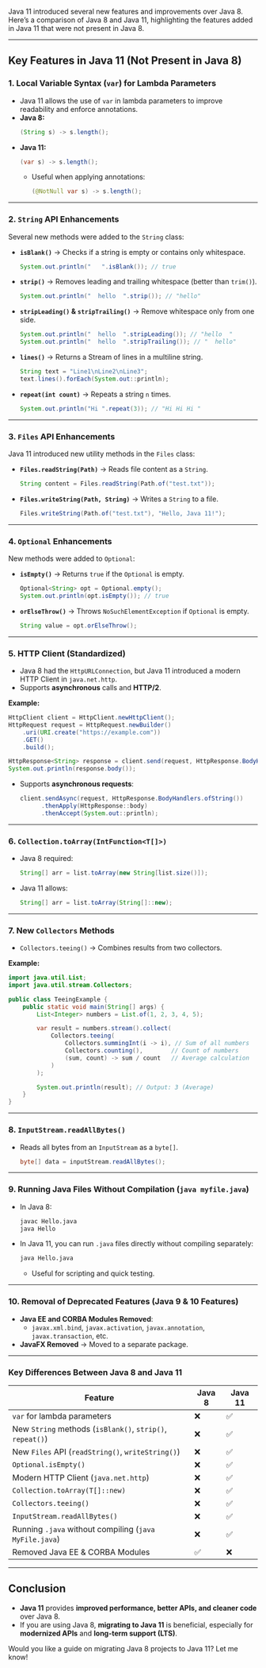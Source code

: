 Java 11 introduced several new features and improvements over Java 8. Here’s a comparison of Java 8 and Java 11, highlighting the features added in Java 11 that were not present in Java 8.

---

## **Key Features in Java 11 (Not Present in Java 8)**

### **1. Local Variable Syntax (`var`) for Lambda Parameters**  
- Java 11 allows the use of `var` in lambda parameters to improve readability and enforce annotations.
- **Java 8:**
  ```java
  (String s) -> s.length();
  ```
- **Java 11:**
  ```java
  (var s) -> s.length();
  ```
  - Useful when applying annotations:
    ```java
    (@NotNull var s) -> s.length();
    ```

---

### **2. `String` API Enhancements**
Several new methods were added to the `String` class:

- **`isBlank()`** → Checks if a string is empty or contains only whitespace.
  ```java
  System.out.println("   ".isBlank()); // true
  ```

- **`strip()`** → Removes leading and trailing whitespace (better than `trim()`).
  ```java
  System.out.println("  hello  ".strip()); // "hello"
  ```

- **`stripLeading()` & `stripTrailing()`** → Remove whitespace only from one side.
  ```java
  System.out.println("  hello  ".stripLeading()); // "hello  "
  System.out.println("  hello  ".stripTrailing()); // "  hello"
  ```

- **`lines()`** → Returns a Stream of lines in a multiline string.
  ```java
  String text = "Line1\nLine2\nLine3";
  text.lines().forEach(System.out::println);
  ```

- **`repeat(int count)`** → Repeats a string `n` times.
  ```java
  System.out.println("Hi ".repeat(3)); // "Hi Hi Hi "
  ```

---

### **3. `Files` API Enhancements**
Java 11 introduced new utility methods in the `Files` class:

- **`Files.readString(Path)`** → Reads file content as a `String`.
  ```java
  String content = Files.readString(Path.of("test.txt"));
  ```

- **`Files.writeString(Path, String)`** → Writes a `String` to a file.
  ```java
  Files.writeString(Path.of("test.txt"), "Hello, Java 11!");
  ```

---

### **4. `Optional` Enhancements**
New methods were added to `Optional`:

- **`isEmpty()`** → Returns `true` if the `Optional` is empty.
  ```java
  Optional<String> opt = Optional.empty();
  System.out.println(opt.isEmpty()); // true
  ```

- **`orElseThrow()`** → Throws `NoSuchElementException` if `Optional` is empty.
  ```java
  String value = opt.orElseThrow();
  ```

---

### **5. HTTP Client (Standardized)**
- Java 8 had the `HttpURLConnection`, but Java 11 introduced a modern HTTP Client in `java.net.http`.
- Supports **asynchronous** calls and **HTTP/2**.

**Example:**
```java
HttpClient client = HttpClient.newHttpClient();
HttpRequest request = HttpRequest.newBuilder()
    .uri(URI.create("https://example.com"))
    .GET()
    .build();

HttpResponse<String> response = client.send(request, HttpResponse.BodyHandlers.ofString());
System.out.println(response.body());
```

- Supports **asynchronous requests**:
  ```java
  client.sendAsync(request, HttpResponse.BodyHandlers.ofString())
        .thenApply(HttpResponse::body)
        .thenAccept(System.out::println);
  ```

---

### **6. `Collection.toArray(IntFunction<T[]>)`**
- Java 8 required:
  ```java
  String[] arr = list.toArray(new String[list.size()]);
  ```
- Java 11 allows:
  ```java
  String[] arr = list.toArray(String[]::new);
  ```

---

### **7. New `Collectors` Methods**
- `Collectors.teeing()` → Combines results from two collectors.

**Example:**
```java
import java.util.List;
import java.util.stream.Collectors;

public class TeeingExample {
    public static void main(String[] args) {
        List<Integer> numbers = List.of(1, 2, 3, 4, 5);

        var result = numbers.stream().collect(
            Collectors.teeing(
                Collectors.summingInt(i -> i), // Sum of all numbers
                Collectors.counting(),        // Count of numbers
                (sum, count) -> sum / count   // Average calculation
            )
        );

        System.out.println(result); // Output: 3 (Average)
    }
}
```

---

### **8. `InputStream.readAllBytes()`**
- Reads all bytes from an `InputStream` as a `byte[]`.
  ```java
  byte[] data = inputStream.readAllBytes();
  ```

---

### **9. Running Java Files Without Compilation (`java myfile.java`)**
- In Java 8:
  ```sh
  javac Hello.java
  java Hello
  ```
- In Java 11, you can run `.java` files directly without compiling separately:
  ```sh
  java Hello.java
  ```
  - Useful for scripting and quick testing.

---

### **10. Removal of Deprecated Features (Java 9 & 10 Features)**
- **Java EE and CORBA Modules Removed**:
  - `javax.xml.bind`, `javax.activation`, `javax.annotation`, `javax.transaction`, etc.
- **JavaFX Removed** → Moved to a separate package.

---

### **Key Differences Between Java 8 and Java 11**

| Feature | Java 8 | Java 11 |
|---------|--------|---------|
| `var` for lambda parameters | ❌ | ✅ |
| New `String` methods (`isBlank()`, `strip()`, `repeat()`) | ❌ | ✅ |
| New `Files` API (`readString()`, `writeString()`) | ❌ | ✅ |
| `Optional.isEmpty()` | ❌ | ✅ |
| Modern HTTP Client (`java.net.http`) | ❌ | ✅ |
| `Collection.toArray(T[]::new)` | ❌ | ✅ |
| `Collectors.teeing()` | ❌ | ✅ |
| `InputStream.readAllBytes()` | ❌ | ✅ |
| Running `.java` without compiling (`java MyFile.java`) | ❌ | ✅ |
| Removed Java EE & CORBA Modules | ✅ | ❌ |

---

## **Conclusion**
- **Java 11** provides **improved performance, better APIs, and cleaner code** over Java 8.
- If you are using Java 8, **migrating to Java 11** is beneficial, especially for **modernized APIs** and **long-term support (LTS)**.

Would you like a guide on migrating Java 8 projects to Java 11? Let me know!

